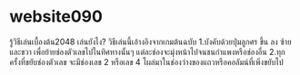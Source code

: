 # website090

รู้วิธีเล่นเบื้องต้น2048 เล่นยังไง? 
วิธีเล่นนี้เอ้างอิงจากเกมต้นฉบับ 
1.บังคับด้วยปุ่มลูกศร ขึ้น ลง ซ้าย และขวา เพื่อย้ายช่องตัวเลขไปในทิศทางนั้นๆ แต่ละช่องจะมุ่งหน้าไปจนชนกำแพงหรือช่องอื่น 
2.ทุกครั้งที่ขยับช่องตัวเลข จะมีช่องเลข 2 หรือเลข 4 โผล่มาในช่องว่างของแถวหรือคอลัมน์ที่เพิ่งขยับไป
